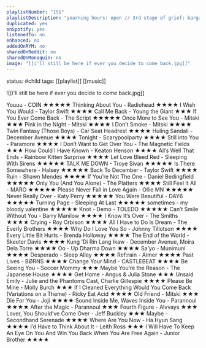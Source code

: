 ```yaml
---
playlistNumber: "151"
playlistDescription: "yearning hours: open // 3rd stage of grief: bargaining"
duplicated: yes
onSpotify: yes
listenedTo: no
enhanced: no
addedOnRYM: no
sharedOnReddit: no
sharedOnMonoquin: no
image: "[[i'll still be here if ever you decide to come back.jpg]]"
---
```

status: #child 
tags: [[playlist]] [[music]] 

![[i'll still be here if ever you decide to come back.jpg]]

Youuu - COIN ★★★★★
Thinking About You - Radiohead ★★★★
I Wish You Would - Taylor Swift ★★★★
Call Me Back - Young the Giant ★★★
If You Ever Come Back - The Script ★★★★★
Once More to See You - Mitski ★★★
Pink in the Night - Mitski ★★★★
I Don’t Smoke - Mitski ★★★★
Twin Fantasy (Those Boys) - Car Seat Headrest ★★★★
Huling Sandali - December Avenue ★★★★
Tonight - Scarypoolparty ★★★★
Still into You - Paramore ★★★★
I Don’t Want to Get Over You - The Magnetic Fields ★★★
How Could I Have Known - Keaton Henson ★★★★
All’s Well That Ends - Rainbow Kitten Surprise ★★★★
Let Love Bleed Red - Sleeping With Sirens ★★★★★
TALK ME DOWN - Troye Sivan ★★★★★
Is There Somewhere - Halsey ★★★★★
Back To December - Taylor Swift ★★★★
Ruin - Shawn Mendes ★★★★
If You’re Not The One - Daniel Bedingfield ★★★★★
Only You (And You Alone) - The Platters ★★★★
Still Feel It All - MARO ★★★★★
Please Never Fall in Love Again - Ollie MN ★★★★★
Never Really Over - Katy Perry ★★★★★
You Were Beautiful - DAY6 ★★★★★
Turning Page - Sleeping At Last ★★★★★
sometimes - my bloody valentine ★★★★★
Knot - Demo - TOLEDO ★★★★★
Can’t Smile Without You - Barry Manilow ★★★★
I Know It’s Over - The Smiths ★★★★
Crying - Roy Orbison ★★★★
All I Have to Do Is Dream - The Everly Brothers ★★★★
Why Do I Love You So - Johnny Tillotson ★★★★
Every Little Bit Hurts - Brenda Holloway ★★★★
The End of the World - Skeeter Davis ★★★★
Kung ‘Di Rin Lang Ikaw - December Avenue, Moira Dela Torre ★★★★
Oo - Up Dharma Down ★★★★
Sa’yo - Munimuni ★★★★
Desperado - Sleep Alley ★★★★
Ref:rain - Aimer ★★★★
Past Lives - BØRNS ★★★★
Change Your Mind - CASTLEBEAT ★★★★
Be Seeing You - Soccer Mommy ★★★
Maybe You’re the Reason - The Japanese House ★★★★
Get Home - Angus & Julia Stone ★★★
Unsaid Emily - Julie and the Phantoms Cast, Charlie Gillespie ★★★★
Please Be Mine - Molly Burch ★★★
If I Cleaned Everything Would You Come Back (Variations on a Theme) - Ricky Eat Acid ★★★★
Old Friend - Mitski ★★★
Die For You - Joji ★★★★
Sound Inside Me, Waves Inside You - Parannoul ★★★★
After the Magic - Parannoul ★★★
Fourth Figure - Alvvays ★★★
Lover, You Should’ve Come Over - Jeff Buckley ★★★
Maybe - Secondhand Serenade ★★★★
Where Are You Now - Ha Hyun Sang ★★★★
I’d Have to Think About It - Leith Ross ★★★
I Will Have To Keep An Eye On You And Win You Back When You Are Free Again - Junior Brother ★★★★

